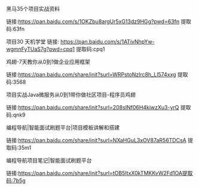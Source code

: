 黑马35个项目实战资料

链接:https://pan.baidu.com/s/1OKZbu8argUr5xG13dz9HGg?pwd=63fn 提取码:63fn

项目30 天机学堂
链接: https://pan.baidu.com/s/1ATivNhpYw-wgmnFyTUaS7g?pwd=cpq1 提取码:cpq1

鸡翅-7天教你从0到1做企业应用框架

链接:https://pan.baidu.com/share/init?surl=WRPstoNzlrc8h_Ll574xxg 提取码:3568

项目实战Java微服务从0到1带你做社区项目-程序员鸡翅

链接:https://pan.baidu.com/share/init?surl=208sINf06H4kiwzXu3-yrQ 提取码:qnk9

编程导航|智能面试刷题平台|项目模板讲解和搭建

链接:https://pan.baidu.com/share/init?surl=NXaHGuL3xOV87aR56TDCsA 提取码:35m1

编程导航项目笔记|智能面试刷题平台

链接:https://pan.baidu.com/share/init?surl=tOB5ItxX0kTMKKvW2Fd1OA提取码:7b5g